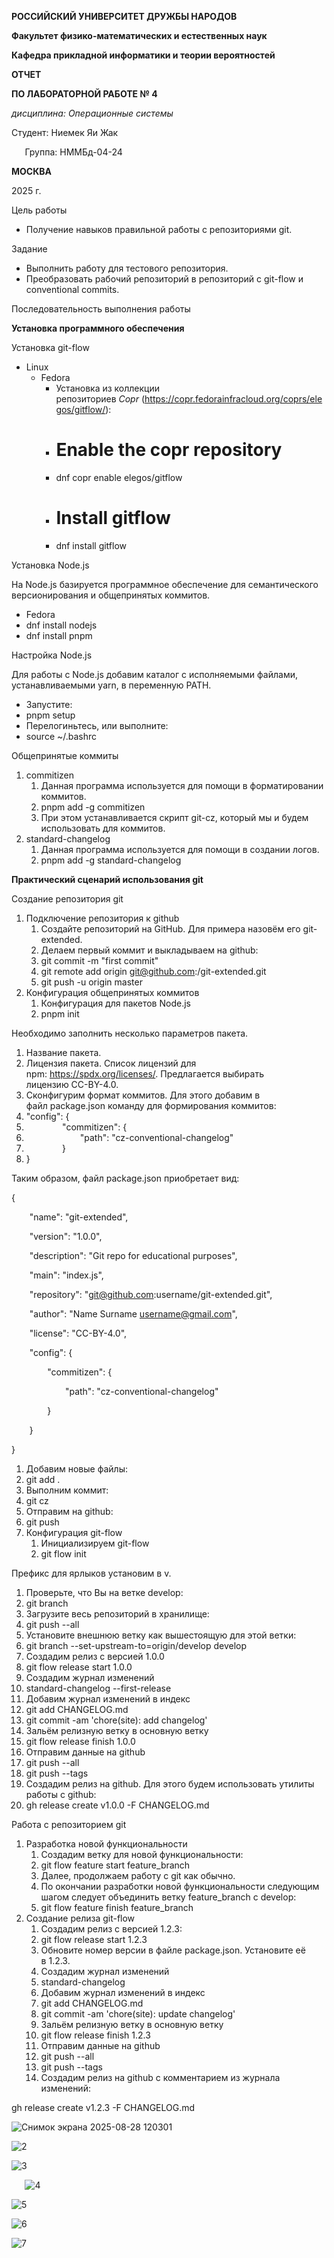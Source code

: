 ﻿**РОССИЙСКИЙ УНИВЕРСИТЕТ ДРУЖБЫ НАРОДОВ**

**Факультет физико-математических и естественных наук**

**Кафедра прикладной информатики и теории вероятностей**





**ОТЧЕТ** 

**ПО ЛАБОРАТОРНОЙ РАБОТЕ № 4**	

*дисциплина:	Операционные системы*	 









Студент: Ниемек Яи Жак                                    

`	`Группа: НММБд-04-24                                       







**МОСКВА**

2025	 г.

Цель работы

- Получение навыков правильной работы с репозиториями git.


Задание

- Выполнить работу для тестового репозитория.
- Преобразовать рабочий репозиторий в репозиторий с git-flow и conventional commits.

Последовательность выполнения работы

**Установка программного обеспечения**

Установка git-flow

- Linux
  - Fedora
    - Установка из коллекции репозиториев *Copr* (<https://copr.fedorainfracloud.org/coprs/elegos/gitflow/>):
    - # Enable the copr repository
    - dnf copr enable elegos/gitflow
    - # Install gitflow
    - dnf install gitflow

Установка Node.js

На Node.js базируется программное обеспечение для семантического версионирования и общепринятых коммитов.

- Fedora
- dnf install nodejs
- dnf install pnpm

Настройка Node.js

Для работы с Node.js добавим каталог с исполняемыми файлами, устанавливаемыми yarn, в переменную PATH.

- Запустите:
- pnpm setup
- Перелогиньтесь, или выполните:
- source ~/.bashrc

Общепринятые коммиты

1. commitizen
   1. Данная программа используется для помощи в форматировании коммитов.
   1. pnpm add -g commitizen
   1. При этом устанавливается скрипт git-cz, который мы и будем использовать для коммитов.
1. standard-changelog
   1. Данная программа используется для помощи в создании логов.
   1. pnpm add -g standard-changelog

**Практический сценарий использования git**

Создание репозитория git

1. Подключение репозитория к github
   1. Создайте репозиторий на GitHub. Для примера назовём его git-extended.
   1. Делаем первый коммит и выкладываем на github:
   1. git commit -m "first commit"
   1. git remote add origin git@github.com:<username>/git-extended.git
   1. git push -u origin master
1. Конфигурация общепринятых коммитов
   1. Конфигурация для пакетов Node.js
   1. pnpm init

Необходимо заполнить несколько параметров пакета.

1. Название пакета.
1. Лицензия пакета. Список лицензий для npm: <https://spdx.org/licenses/>. Предлагается выбирать лицензию CC-BY-4.0.
1. Сконфигурим формат коммитов. Для этого добавим в файл package.json команду для формирования коммитов:
1. "config": {
1. `        `"commitizen": {
1. `            `"path": "cz-conventional-changelog"
1. `        `}
1. }

Таким образом, файл package.json приобретает вид:

{

`    `"name": "git-extended",

`    `"version": "1.0.0",

`    `"description": "Git repo for educational purposes",

`    `"main": "index.js",

`    `"repository": "git@github.com:username/git-extended.git",

`    `"author": "Name Surname <username@gmail.com>",

`    `"license": "CC-BY-4.0",

`    `"config": {

`        `"commitizen": {

`            `"path": "cz-conventional-changelog"

`        `}

`    `}    

}

1. Добавим новые файлы:
1. git add .
1. Выполним коммит:
1. git cz
1. Отправим на github:
1. git push
1. Конфигурация git-flow
   1. Инициализируем git-flow
   1. git flow init

Префикс для ярлыков установим в v.

1. Проверьте, что Вы на ветке develop:
1. git branch
1. Загрузите весь репозиторий в хранилище:
1. git push --all
1. Установите внешнюю ветку как вышестоящую для этой ветки:
1. git branch --set-upstream-to=origin/develop develop
1. Создадим релиз с версией 1.0.0
1. git flow release start 1.0.0
1. Создадим журнал изменений
1. standard-changelog --first-release
1. Добавим журнал изменений в индекс
1. git add CHANGELOG.md
1. git commit -am 'chore(site): add changelog'
1. Зальём релизную ветку в основную ветку
1. git flow release finish 1.0.0
1. Отправим данные на github
1. git push --all
1. git push --tags
1. Создадим релиз на github. Для этого будем использовать утилиты работы с github:
1. gh release create v1.0.0 -F CHANGELOG.md

Работа с репозиторием git

1. Разработка новой функциональности
   1. Создадим ветку для новой функциональности:
   1. git flow feature start feature\_branch
   1. Далее, продолжаем работу c git как обычно.
   1. По окончании разработки новой функциональности следующим шагом следует объединить ветку feature\_branch c develop:
   1. git flow feature finish feature\_branch
1. Создание релиза git-flow
   1. Создадим релиз с версией 1.2.3:
   1. git flow release start 1.2.3
   1. Обновите номер версии в файле package.json. Установите её в 1.2.3.
   1. Создадим журнал изменений
   1. standard-changelog
   1. Добавим журнал изменений в индекс
   1. git add CHANGELOG.md
   1. git commit -am 'chore(site): update changelog'
   1. Зальём релизную ветку в основную ветку
   1. git flow release finish 1.2.3
   1. Отправим данные на github
   1. git push --all
   1. git push --tags
   1. Создадим релиз на github с комментарием из журнала изменений:

gh release create v1.2.3 -F CHANGELOG.md






![](Aspose.Words.e21e8848-d986-4027-8eb5-a6cc867fa79f.001.png "Снимок экрана 2025-08-28 120301")











![](Aspose.Words.e21e8848-d986-4027-8eb5-a6cc867fa79f.002.png "2")
















![](Aspose.Words.e21e8848-d986-4027-8eb5-a6cc867fa79f.003.png "3")











`	`![](Aspose.Words.e21e8848-d986-4027-8eb5-a6cc867fa79f.004.png "4")

![](Aspose.Words.e21e8848-d986-4027-8eb5-a6cc867fa79f.005.png "5")





![](Aspose.Words.e21e8848-d986-4027-8eb5-a6cc867fa79f.006.png "6")



















![](Aspose.Words.e21e8848-d986-4027-8eb5-a6cc867fa79f.007.png "7")

















